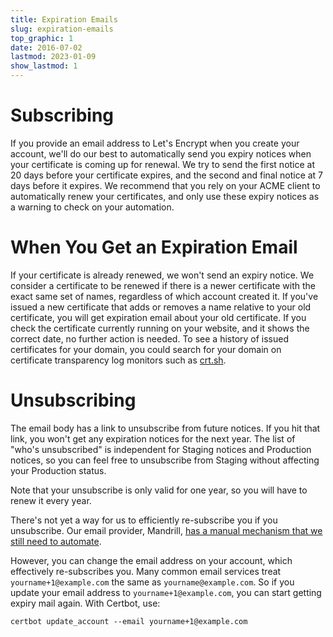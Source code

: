 ```yaml
---
title: Expiration Emails
slug: expiration-emails
top_graphic: 1
date: 2016-07-02
lastmod: 2023-01-09
show_lastmod: 1
---
```



# Subscribing

If you provide an email address to Let's Encrypt when you create your
account, we'll do our best to automatically send you expiry notices
when your certificate is coming up for renewal. We try to send the first
notice at 20 days before your certificate expires, and the second and final notice
at 7 days before it expires. We recommend that you rely on
your ACME client to automatically renew your certificates, and only use
these expiry notices as a warning to check on your automation.

# When You Get an Expiration Email

If your certificate is already renewed, we won't send an expiry notice. We
consider a certificate to be renewed if there is a newer certificate
with the exact same set of names, regardless of which account created it.
If you've issued a new certificate that adds or removes a name relative to your
old certificate, you will get expiration email about your old certificate.
If you check the certificate currently running on your website, and it
shows the correct date, no further action is needed.
To see a history of issued certificates for your domain, you could search for
your domain on certificate transparency log monitors such as
[crt.sh](https://crt.sh/).

# Unsubscribing

The email body has a link to unsubscribe from future notices. If you
hit that link, you won't get any expiration notices for the next year.
The list of "who's unsubscribed" is independent for Staging notices and
Production notices, so you can feel free to unsubscribe from Staging without
affecting your Production status.

Note that your unsubscribe is only valid for one year, so you will have to
renew it every year.

There's not yet a way for us to efficiently re-subscribe
you if you unsubscribe. Our email provider, Mandrill,
[has a manual mechanism that we still need to
automate](https://mandrill.zendesk.com/hc/en-us/articles/360039299913).

However, you can change the email address on your account, which effectively
re-subscribes you. Many common email services treat `yourname+1@example.com` the
same as `yourname@example.com`. So if you update your email address to
`yourname+1@example.com`, you can start getting expiry mail again. With Certbot,
use:

`certbot update_account --email yourname+1@example.com`

